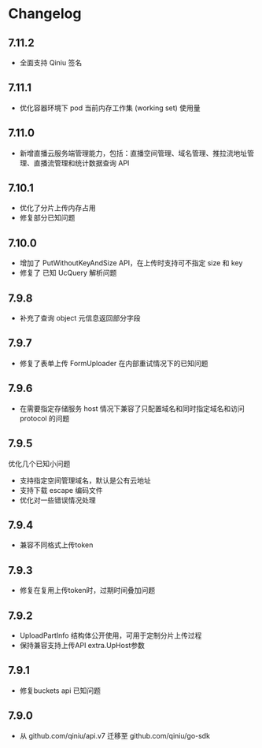 # Changelog
## 7.11.2
* 全面支持 Qiniu 签名

## 7.11.1
* 优化容器环境下 pod 当前内存工作集 (working set) 使用量

## 7.11.0
* 新增直播云服务端管理能力，包括：直播空间管理、域名管理、推拉流地址管理、直播流管理和统计数据查询 API


## 7.10.1
* 优化了分片上传内存占用
* 修复部分已知问题

## 7.10.0
* 增加了 PutWithoutKeyAndSize API，在上传时支持可不指定 size 和 key
* 修复了 已知 UcQuery 解析问题
## 7.9.8
* 补充了查询 object 元信息返回部分字段

## 7.9.7
* 修复了表单上传 FormUploader 在内部重试情况下的已知问题

## 7.9.6
* 在需要指定存储服务 host 情况下兼容了只配置域名和同时指定域名和访问 protocol 的问题

## 7.9.5
优化几个已知小问题
* 支持指定空间管理域名，默认是公有云地址
* 支持下载 escape 编码文件
* 优化对一些错误情况处理

## 7.9.4
* 兼容不同格式上传token

## 7.9.3
* 修复在复用上传token时，过期时间叠加问题

## 7.9.2
* UploadPartInfo 结构体公开使用，可用于定制分片上传过程
* 保持兼容支持上传API extra.UpHost参数

## 7.9.1
* 修复buckets api 已知问题

## 7.9.0
* 从 github.com/qiniu/api.v7 迁移至 github.com/qiniu/go-sdk
